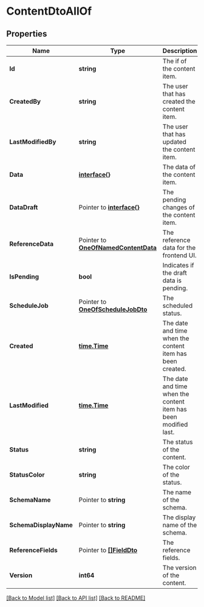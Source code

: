 # ContentDtoAllOf

## Properties

Name | Type | Description | Notes
------------ | ------------- | ------------- | -------------
**Id** | **string** | The if of the content item. | [optional] 
**CreatedBy** | **string** | The user that has created the content item. | 
**LastModifiedBy** | **string** | The user that has updated the content item. | 
**Data** | [**interface{}**](.md) | The data of the content item. | 
**DataDraft** | Pointer to [**interface{}**](.md) | The pending changes of the content item. | [optional] 
**ReferenceData** | Pointer to [**OneOfNamedContentData**](oneOf&lt;NamedContentData&gt;.md) | The reference data for the frontend UI. | [optional] 
**IsPending** | **bool** | Indicates if the draft data is pending. | [optional] 
**ScheduleJob** | Pointer to [**OneOfScheduleJobDto**](oneOf&lt;ScheduleJobDto&gt;.md) | The scheduled status. | [optional] 
**Created** | [**time.Time**](time.Time.md) | The date and time when the content item has been created. | [optional] 
**LastModified** | [**time.Time**](time.Time.md) | The date and time when the content item has been modified last. | [optional] 
**Status** | **string** | The status of the content. | [optional] 
**StatusColor** | **string** | The color of the status. | [optional] 
**SchemaName** | Pointer to **string** | The name of the schema. | [optional] 
**SchemaDisplayName** | Pointer to **string** | The display name of the schema. | [optional] 
**ReferenceFields** | Pointer to [**[]FieldDto**](FieldDto.md) | The reference fields. | [optional] 
**Version** | **int64** | The version of the content. | [optional] 

[[Back to Model list]](../README.md#documentation-for-models) [[Back to API list]](../README.md#documentation-for-api-endpoints) [[Back to README]](../README.md)


